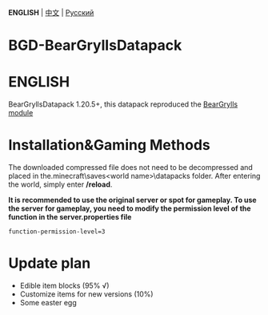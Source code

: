 **ENGLISH** | [中文](https://github.com/Hikal007/BGD-BearGryllsDatapack/blob/main/README_CN.md) | [Русский](https://github.com/Hikal007/BGD-BearGryllsDatapack/blob/main/README_RU.md)

# BGD-BearGryllsDatapack
# ENGLISH
BearGryllsDatapack 1.20.5+, this datapack reproduced the [BearGrylls module](https://www.mcmod.cn/class/158.html)

# Installation&Gaming Methods
The downloaded compressed file does not need to be decompressed and placed in the.minecraft\saves\<world name>\datapacks folder. After entering the world, simply enter **/reload**.

**It is recommended to use the original server or spot for gameplay. To use the server for gameplay, you need to modify the permission level of the function in the server.properties file**

    function-permission-level=3

# Update plan
- Edible item blocks (95% √)
- Customize items for new versions (10%)
- Some easter egg
